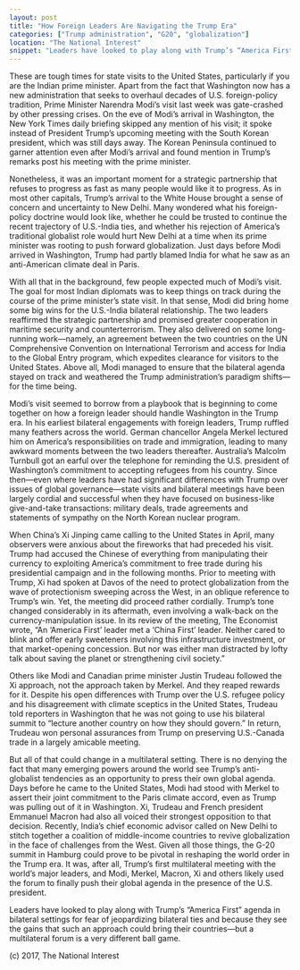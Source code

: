 ```yaml
---
layout: post
title: "How Foreign Leaders Are Navigating the Trump Era"
categories: ["Trump administration", "G20", "globalization"]
location: "The National Interest"
snippet: "Leaders have looked to play along with Trump’s “America First” agenda in bilateral settings for fear of jeopardizing bilateral ties and because they see the gains that such an approach could bring their countries—but a multilateral forum is a very different ball game. (Published in The National Interest)"
---
```


These are tough times for state visits to the United States, particularly if you are the Indian prime minister. Apart from the fact that Washington now has a new administration that seeks to overhaul decades of U.S. foreign-policy tradition, Prime Minister Narendra Modi’s visit last week was gate-crashed by other pressing crises. On the eve of Modi’s arrival in Washington, the New York Times daily briefing skipped any mention of his visit; it spoke instead of President Trump’s upcoming meeting with the South Korean president, which was still days away. The Korean Peninsula continued to garner attention even after Modi’s arrival and found mention in Trump’s remarks post his meeting with the prime minister.

Nonetheless, it was an important moment for a strategic partnership that refuses to progress as fast as many people would like it to progress. As in most other capitals, Trump’s arrival to the White House brought a sense of concern and uncertainty to New Delhi. Many wondered what his foreign-policy doctrine would look like, whether he could be trusted to continue the recent trajectory of U.S.-India ties, and whether his rejection of America’s traditional globalist role would hurt New Delhi at a time when its prime minister was rooting to push forward globalization. Just days before Modi arrived in Washington, Trump had partly blamed India for what he saw as an anti-American climate deal in Paris.

With all that in the background, few people expected much of Modi’s visit. The goal for most Indian diplomats was to keep things on track during the course of the prime minister’s state visit. In that sense, Modi did bring home some big wins for the U.S.-India bilateral relationship. The two leaders reaffirmed the strategic partnership and promised greater cooperation in maritime security and counterterrorism. They also delivered on some long-running work—namely, an agreement between the two countries on the UN Comprehensive Convention on International Terrorism and access for India to the Global Entry program, which expedites clearance for visitors to the United States. Above all, Modi managed to ensure that the bilateral agenda stayed on track and weathered the Trump administration’s paradigm shifts—for the time being.

Modi’s visit seemed to borrow from a playbook that is beginning to come together on how a foreign leader should handle Washington in the Trump era. In his earliest bilateral engagements with foreign leaders, Trump ruffled many feathers across the world. German chancellor Angela Merkel lectured him on America’s responsibilities on trade and immigration, leading to many awkward moments between the two leaders thereafter. Australia’s Malcolm Turnbull got an earful over the telephone for reminding the U.S. president of Washington’s commitment to accepting refugees from his country. Since then—even where leaders have had significant differences with Trump over issues of global governance—state visits and bilateral meetings have been largely cordial and successful when they have focused on business-like give-and-take transactions: military deals, trade agreements and statements of sympathy on the North Korean nuclear program.

When China’s Xi Jinping came calling to the United States in April, many observers were anxious about the fireworks that had preceded his visit. Trump had accused the Chinese of everything from manipulating their currency to exploiting America’s commitment to free trade during his presidential campaign and in the following months. Prior to meeting with Trump, Xi had spoken at Davos of the need to protect globalization from the wave of protectionism sweeping across the West, in an oblique reference to Trump’s win. Yet, the meeting did proceed rather cordially. Trump’s tone changed considerably in its aftermath, even involving a walk-back on the currency-manipulation issue. In its review of the meeting, The Economist wrote, “An ‘America First’ leader met a ‘China First’ leader. Neither cared to blink and offer early sweeteners involving this infrastructure investment, or that market-opening concession. But nor was either man distracted by lofty talk about saving the planet or strengthening civil society.”

Others like Modi and Canadian prime minister Justin Trudeau followed the Xi approach, not the approach taken by Merkel. And they reaped rewards for it. Despite his open differences with Trump over the U.S. refugee policy and his disagreement with climate sceptics in the United States, Trudeau told reporters in Washington that he was not going to use his bilateral summit to “lecture another country on how they should govern.” In return, Trudeau won personal assurances from Trump on preserving U.S.-Canada trade in a largely amicable meeting.

But all of that could change in a multilateral setting. There is no denying the fact that many emerging powers around the world see Trump’s anti-globalist tendencies as an opportunity to press their own global agenda. Days before he came to the United States, Modi had stood with Merkel to assert their joint commitment to the Paris climate accord, even as Trump was pulling out of it in Washington. Xi, Trudeau and French president Emmanuel Macron had also all voiced their strongest opposition to that decision. Recently, India’s chief economic advisor called on New Delhi to stitch together a coalition of middle-income countries to revive globalization in the face of challenges from the West. Given all those things, the G-20 summit in Hamburg could prove to be pivotal in reshaping the world order in the Trump era. It was, after all, Trump’s first multilateral meeting with the world’s major leaders, and Modi, Merkel, Macron, Xi and others likely used the forum to finally push their global agenda in the presence of the U.S. president.

Leaders have looked to play along with Trump’s “America First” agenda in bilateral settings for fear of jeopardizing bilateral ties and because they see the gains that such an approach could bring their countries—but a multilateral forum is a very different ball game.

(c) 2017, The National Interest
